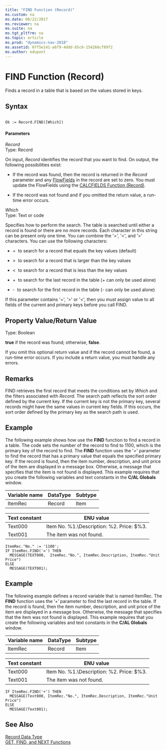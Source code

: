 ```yaml
---
title: "FIND Function (Record)"
ms.custom: na
ms.date: 08/22/2017
ms.reviewer: na
ms.suite: na
ms.tgt_pltfrm: na
ms.topic: article
ms.prod: "dynamics-nav-2018"
ms.assetid: 07f5e141-a6f9-4ddd-b5c0-154268cf89f2
ms.author: edupont
---
```

# FIND Function (Record)
Finds a record in a table that is based on the values stored in keys.  

## Syntax  

```  

Ok := Record.FIND([Which])  
```  

#### Parameters  
*Record*  
Type: Record  

On input, *Record* identifies the record that you want to find. On output, the following possibilities exist:  

-   If the record was found, then the record is returned in the *Record* parameter and any [FlowFields](FlowFields.md) in the record are set to zero. You must update the FlowFields using the [CALCFIELDS Function \(Record\)](CALCFIELDS-Function--Record-.md).  

-   If the record was not found and if you omitted the return value, a run-time error occurs.  

*Which*  
Type: Text or code  

Specifies how to perform the search. The table is searched until either a record  is found or there are no more records. Each character in this string can be present only one time. You can combine the '=', '\<', and '>' characters. You can use the following characters:  

-   =  to search for a record that equals the key values (default)  

-   \>  to search for a record that is larger than the key values  

-   \<  to search for a record that is less than the key values  

-   \+  to search for the last record in the table (+ can only be used alone)  

-   \-  to search for the first record in the table (- can only be used alone)  

If this parameter contains '=', '>' or '<', then you must assign value to all fields of the current and primary keys before you call FIND.  

## Property Value/Return Value  
 Type: Boolean  

 **true** if the record was found; otherwise, **false**.  

 If you omit this optional return value and if the record cannot be found, a run-time error occurs. If you include a return value, you must handle any errors.  

## Remarks  
 FIND retrieves the first record that meets the conditions set by *Which* and the filters associated with *Record*. The search path reflects the sort order defined by the current key. If the current key is not the primary key, several records might have the same values in current key fields. If this occurs, the sort order defined by the primary key as the search path is used.  

## Example  
 The following example shows how use the **FIND** function to find a record in a table. The code sets the number of the record to find to 1100, which is the primary key of the record to find. The **FIND** function uses the '=' parameter to find the record that has a primary value that equals the specified primary key. If the record is found, then the item number, description, and unit price of the item are displayed in a message box. Otherwise, a message that specifies that the item is not found is displayed. This example requires that you create the following variables and text constants in the **C/AL Globals** window.  

|Variable name|DataType|Subtype|  
|-------------------|--------------|-------------|  
|ItemRec|Record|Item|  

|Text constant|ENU value|  
|-------------------|---------------|  
|Text000|Item No. %1.\\Description:  %2.  Price:  $%3.|  
|Text001|The item was not found.|  

```  
ItemRec."No." := '1100';  
IF ItemRec.FIND('=') THEN  
  MESSAGE(TEXT000,  ItemRec."No.", ItemRec.Description, ItemRec."Unit Price")  
ELSE  
  MESSAGE(TEXT001);  
```  

## Example  
 The following example defines a record variable that is named ItemRec. The **FIND** function uses the ‘+’ parameter to find the last record in the table. If the record is found, then the item number, description, and unit price of the item are displayed in a message box. Otherwise, the message that specifies that the item was not found is displayed. This example requires that you create the following variables and text constants in the **C/AL Globals** window.  

|Variable name|DataType|Subtype|  
|-------------------|--------------|-------------|  
|ItemRec|Record|Item|  

|Text constant|ENU value|  
|-------------------|---------------|  
|Text000|Item No. %1.\\Description:  %2.  Price:  $%3.|  
|Text001|The item was not found.|  

```  
IF ItemRec.FIND('+') THEN  
  MESSAGE(Text000, ItemRec."No.", ItemRec.Description, ItemRec."Unit Price")  
ELSE  
  MESSAGE(Text001);  
```  

## See Also  
 [Record Data Type](Record-Data-Type.md)   
 [GET, FIND, and NEXT Functions](GET--FIND--and-NEXT-Functions.md)
